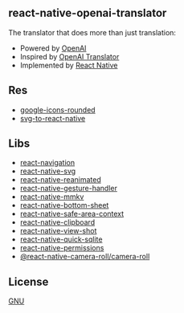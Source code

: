 ## react-native-openai-translator

The translator that does more than just translation:

- Powered by [OpenAI](https://openai.com/)
- Inspired by [OpenAI Translator](https://github.com/yetone/openai-translator)
- Implemented by [React Native](https://reactnative.dev/)

## Res

- [google-icons-rounded](https://fonts.google.com/icons?icon.style=Rounded)
- [svg-to-react-native](https://transform.tools/svg-to-react-native)

## Libs

- [react-navigation](https://reactnavigation.org)
- [react-native-svg](https://github.com/software-mansion/react-native-svg)
- [react-native-reanimated](https://docs.swmansion.com/react-native-reanimated/docs/)
- [react-native-gesture-handler](https://docs.swmansion.com/react-native-gesture-handler/docs/)
- [react-native-mmkv](https://github.com/mrousavy/react-native-mmkv)
- [react-native-bottom-sheet](https://gorhom.github.io/react-native-bottom-sheet/)
- [react-native-safe-area-context](https://github.com/th3rdwave/react-native-safe-area-context)
- [react-native-clipboard](https://github.com/react-native-clipboard/clipboard)
- [react-native-view-shot](https://github.com/gre/react-native-view-shot)
- [react-native-quick-sqlite](https://github.com/margelo/react-native-quick-sqlite)
- [react-native-permissions](https://github.com/zoontek/react-native-permissions#readme)
- [@react-native-camera-roll/camera-roll](https://github.com/react-native-cameraroll/react-native-cameraroll)

## License

[GNU](./LICENSE)

